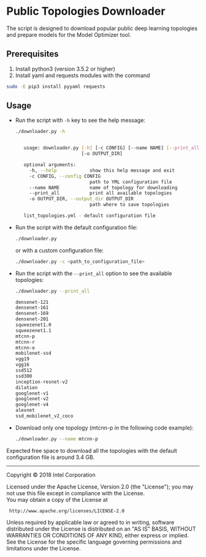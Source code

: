 Public Topologies Downloader
============================

The script is designed to download popular public deep learning topologies and prepare models for the Model Optimizer tool.

Prerequisites
-------------

1. Install python3 (version 3.5.2 or higher) 
2. Install yaml and requests modules with the command

```sh
sudo -E pip3 install pyyaml requests
```   

Usage
-----

*  Run the script with `-h` key to see the help message:

   ```sh  
   ./downloader.py -h


      usage: downloader.py [-h] [-c CONFIG] [--name NAME] [--print_all]
                           [-o OUTPUT_DIR]

      optional arguments:
        -h, --help            show this help message and exit
        -c CONFIG, --config CONFIG
                              path to YML configuration file
        --name NAME           name of topology for downloading
        --print_all           print all available topologies
        -o OUTPUT_DIR, --output_dir OUTPUT_DIR
                              path where to save topologies

      list_topologies.yml - default configuration file
   ```

*  Run the script with the default configuration file:

   ```sh
   ./downloader.py
   ```   
   or with a custom configuration file:
   
   ```sh   
   ./downloader.py -c <path_to_configuration_file>
   ```

*  Run the script with the `--print_all` option to see the available topologies:

   ```sh
   ./downloader.py --print_all

   densenet-121
   densenet-161
   densenet-169
   densenet-201
   squeezenet1.0
   squeezenet1.1
   mtcnn-p
   mtcnn-r
   mtcnn-o
   mobilenet-ssd
   vgg19
   vgg16
   ssd512
   ssd300
   inception-resnet-v2
   dilation
   googlenet-v1
   googlenet-v2
   googlenet-v4
   alexnet
   ssd_mobilenet_v2_coco
   ```

*  Download only one topology (mtcnn-p in the following code example):
   
   ```sh
   ./downloader.py --name mtcnn-p
   ```

Expected free space to download all the topologies with the default configuration file is around 3.4 GB.

__________

Copyright &copy; 2018 Intel Corporation

Licensed under the Apache License, Version 2.0 (the "License");
you may not use this file except in compliance with the License.  
You may obtain a copy of the License at

     http://www.apache.org/licenses/LICENSE-2.0

Unless required by applicable law or agreed to in writing, software
distributed under the License is distributed on an "AS IS" BASIS,
WITHOUT WARRANTIES OR CONDITIONS OF ANY KIND, either express or implied.
See the License for the specific language governing permissions and
limitations under the License.
